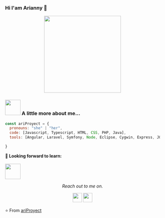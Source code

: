 ### Hi I'am Arianny 👋

<p align="center">
  <img width="250" src="https://media.giphy.com/media/jIgXf4hgbHCeKiXpvt/giphy.gif">
</p>


### <img src="https://media.giphy.com/media/VgCDAzcKvsR6OM0uWg/giphy.gif" width="50"> A little more about me...  

```javascript
const ariProyect = {
  pronouns: "she" | "her",
  code: [Javascript, Typescript, HTML, CSS, PHP, Java],
  tools: [Angular, Laravel, Symfony, Node, Eclipse, Cygwin, Express, JQuery],
  
}
```
**🌱 Looking forward to learn:** <br>
<br>
<code><a href="https://www.drupal.org/" target="_blank"><img height="50" src="https://www.drupal.org/files/cta/graphic/Wordmark2_white_RGB.svg"></a></code>


<p align="center">
  <i>Reach out to me on.</i>

  <p align="center">
    <a href="https://twitter.com/@arianny9951" alt="Twitter"><img src="https://github.com/nitish-awasthi/nitish-awasthi/blob/master/twitter.png" height="30" width="30"></a>     
    <a href="https://www.linkedin.com/in/arianny-osoria-rivero-a69112ba/" alt="Linkedin"><img src="https://github.com/nitish-awasthi/nitish-awasthi/blob/master/174857.png" height="30" width="30"></a>
  </p>
  
  ⭐️ From [ariProyect](https://github.com/ariProyect)

<!--

## Hola 👋, 

<!--
**ariProyect/ariProyect** is a ✨ _special_ ✨ repository because its `README.md` (this file) appears on your GitHub profile.

Here are some ideas to get you started:

- 🔭 I’m currently working on ...
- 🌱 I’m currently learning ...
- 👯 I’m looking to collaborate on ...
- 🤔 I’m looking for help with ...
- 💬 Ask me about ...
- 📫 How to reach me: ...
- 😄 Pronouns: ...
- ⚡ Fun fact: ...
-->
